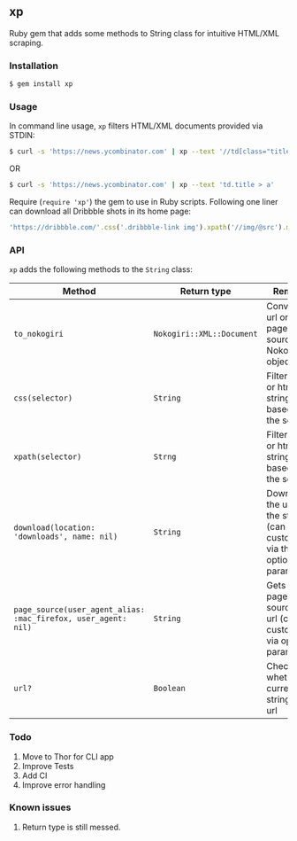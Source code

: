 ## xp

Ruby gem that adds some methods to String class for intuitive HTML/XML scraping.

### Installation

``` bash
$ gem install xp
```

### Usage

In command line usage, `xp` filters HTML/XML documents provided via STDIN:

``` bash
$ curl -s 'https://news.ycombinator.com' | xp --text '//td[class="title"]/a'
```

OR

``` bash
$ curl -s 'https://news.ycombinator.com' | xp --text 'td.title > a'
```

Require (`require 'xp'`) the gem to use in Ruby scripts. Following one liner can download all Dribbble shots in its home page:

``` ruby
'https://dribbble.com/'.css('.dribbble-link img').xpath('//img/@src').map(&:text).map(&:download)
```

### API

`xp` adds the following methods to the `String` class:

Method                                                         | Return type               | Remarks
-------------------------------------------------------------- | ------------------------- | -------------------------------------------------------------------------------
`to_nokogiri`                                                  | `Nokogiri::XML::Document` | Converts a url or a page source to Nokogiri object
`css(selector)`                                                | `String`                  | Filters a url or html string based on the selector
`xpath(selector)`                                              | `Strng`                   | Filters a url or html string based on the selector
`download(location: 'downloads', name: nil)`                   | `String`                  | Downloads the url in the string (can be customized via the optional parameters)
`page_source(user_agent_alias: :mac_firefox, user_agent: nil)` | `String`                  | Gets the page source of a url (can be customized via optional parameters)
`url?`                                                         | `Boolean`                 | Checks whether current string is a url

### Todo

1. Move to Thor for CLI app
2. Improve Tests
3. Add CI
4. Improve error handling

### Known issues

1. Return type is still messed.
